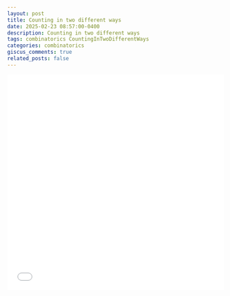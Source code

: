 ```yaml
---
layout: post
title: Counting in two different ways
date: 2025-02-23 08:57:00-0400
description: Counting in two different ways
tags: combinatorics CountingInTwoDifferentWays
categories: combinatorics
giscus_comments: true
related_posts: false
---
```


<iframe src="{{ site.baseurl }}/assets/pdf/Combinatorics/CountTwoDiff.pdf" width="100%" height="500" frameborder="no" border="0" marginwidth="0" marginheight="0"></iframe>